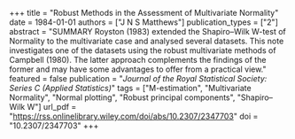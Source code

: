 +++
title = "Robust Methods in the Assessment of Multivariate Normality"
date = 1984-01-01
authors = ["J N S Matthews"]
publication_types = ["2"]
abstract = "SUMMARY Royston (1983) extended the Shapiro–Wilk W-test of Normality to the multivariate case and analysed several datasets. This note investigates one of the datasets using the robust multivariate methods of Campbell (1980). The latter approach complements the findings of the former and may have some advantages to offer from a practical view."
featured = false
publication = "*Journal of the Royal Statistical Society: Series C (Applied Statistics)*"
tags = ["M-estimation", "Multivariate Normality", "Normal plotting", "Robust principal components", "Shapiro–Wilk W"]
url_pdf = "https://rss.onlinelibrary.wiley.com/doi/abs/10.2307/2347703"
doi = "10.2307/2347703"
+++

